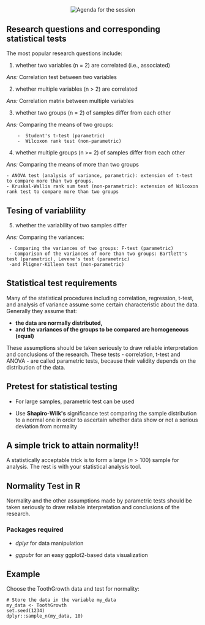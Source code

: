 ## 

<center>

![Agenda for the session](statistical-test-assumptions.png)

</center>



## Research questions and corresponding statistical tests


The most popular research questions include:

1. whether two variables (n = 2) are correlated (i.e., associated)

*Ans:* Correlation test between two variables

2. whether multiple variables (n > 2) are correlated

*Ans:* Correlation matrix between multiple variables

3. whether two groups (n = 2) of samples differ from each other

*Ans:* Comparing the means of two groups:

        -  Student's t-test (parametric)
        -  Wilcoxon rank test (non-parametric)
        
4. whether multiple groups (n >= 2) of samples differ from each other

*Ans:* Comparing the means of more than two groups

    - ANOVA test (analysis of variance, parametric): extension of t-test to compare more than two groups.
    - Kruskal-Wallis rank sum test (non-parametric): extension of Wilcoxon rank test to compare more than two groups


## Tesing of variablility

5. whether the variability of two samples differ

*Ans:* Comparing the variances:

     - Comparing the variances of two groups: F-test (parametric)
     - Comparison of the variances of more than two groups: Bartlett's test (parametric), Levene's test (parametric)
     -and Fligner-Killeen test (non-parametric)


## Statistical test requirements

Many of the statistical procedures including correlation, regression, t-test, and analysis of variance assume some certain characteristic about the data. Generally they assume that:

- **the data are normally distributed,**
- **and the variances of the groups to be compared are homogeneous (equal)**

These assumptions should be taken seriously to draw reliable interpretation and conclusions of the research. These tests - correlation, t-test and ANOVA - are called parametric tests, because their validity depends on the distribution of the data.


## Pretest for statistical testing

- For large samples, parametric test can be used

- Use **Shapiro-Wilk's** significance test comparing the sample distribution to a normal one in order to ascertain whether data show or not a serious deviation from normality

## A simple trick to attain normality!!

A statistically acceptable trick is to form a large ($n>100$) sample for analysis. The rest is with your statistical analysis tool. 


##  Normality Test in R

Normality and the other assumptions made by parametric tests should be taken seriously to draw reliable interpretation and conclusions of the research.

### Packages required

- *dplyr* for data manipulation

- *ggpubr*  for an easy ggplot2-based data visualization

## Example

Choose the ToothGrowth data and test for normality:

```{r}
# Store the data in the variable my_data
my_data <- ToothGrowth
set.seed(1234)
dplyr::sample_n(my_data, 10)

```
